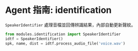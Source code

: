 # Agent 指南: identification

`SpeakerIdentifier` 處理音檔並回傳辨識結果，內部自動更新聲紋。

```python
from modules.identification import SpeakerIdentifier
idtf = SpeakerIdentifier()
spk, name, dist = idtf.process_audio_file('voice.wav')
```
